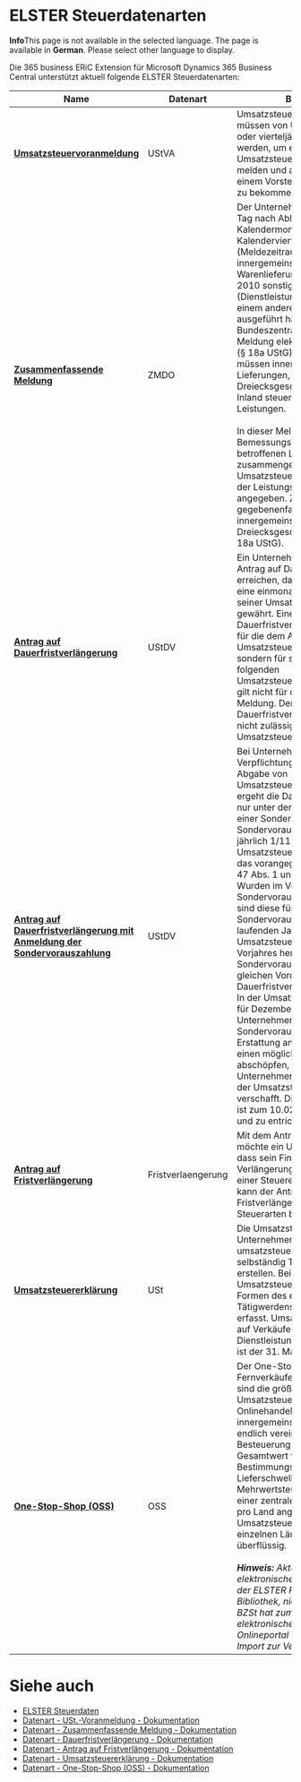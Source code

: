 # ELSTER Steuerdatenarten

<div class="alert alert-info">
    <i class="fa-duotone fa-thin fa-lightbulb fa-lg"></i> <strong>Info</strong>This page is not available in the selected language. The page is available in <b>German</b>. Please select other language to display.
</div>

Die 365 business ERiC Extension für Microsoft Dynamics 365 Business Central unterstützt aktuell folgende ELSTER Steuerdatenarten:

| Name | Datenart | Beschreibung |
| --- | --- | --- |
| [**Umsatzsteuervoranmeldung**](elster-sales-vat-adv-notification.md) | UStVA | Umsatzsteuervoranmeldungen müssen von Unternehmern monatlich oder vierteljährlich abgegeben werden, um eine bereits entstandene Umsatzsteuer an das Finanzamt zu melden und abzuführen bzw. bei einem Vorsteuerüberschuss erstattet zu bekommen. |
| [**Zusammenfassende Meldung**](elster-recapulative-statement.md) | ZMDO | Der Unternehmer hat bis zum 25. Tag nach Ablauf jedes Kalendermonats bzw. Kalendervierteljahres (Meldezeitraum), in dem er innergemeinschaftliche Warenlieferungen oder ab 1. Januar 2010 sonstige Leistungen (Dienstleistungen) an Unternehmer in einem anderen EU-Mitgliedsstaat ausgeführt hat, an das Bundeszentralamt für Steuern eine Meldung elektronisch zu übermitteln (§ 18a UStG). Gemeldet werden müssen innergemeinschaftliche Lieferungen, innergemeinschaftliche Dreiecksgeschäfte und nicht im Inland steuerbare sonstige Leistungen.<br><br>In dieser Meldung werden die Bemessungsgrundlagen aller betroffenen Leistungen, zusammengefasst nach den Umsatzsteueridentifikationsnummern der Leistungsempfänger, angegeben. Zusätzlich sind gegebenenfalls Hinweise auf innergemeinschaftliche Dreiecksgeschäfte aufzunehmen (§ 18a UStG). |
| [**Antrag auf Dauerfristverlängerung**](elster-permanent-time-limit-extension.md) | UStDV | Ein Unternehmer möchte mit dem Antrag auf Dauerfristverlängerung erreichen, dass sein Finanzamt ihm eine einmonatige Frist zur Abgabe seiner Umsatzsteuervoranmeldung gewährt. Eine genehmigte Dauerfristverlängerung gilt nicht nur für die dem Antrag folgende Umsatzsteuervoranmeldung, sondern für sämtliche dem Antrag folgenden Umsatzsteuervoranmeldungen. Sie gilt nicht für die Zusammenfassende Meldung. Der Antrag auf Dauerfristverlängerung ist jedoch nicht zulässig für die Umsatzsteuerjahreserklärung. |
| [**Antrag auf Dauerfristverlängerung mit Anmeldung der Sondervorauszahlung**](elster-permanent-time-limit-extension.md) | UStDV | Bei Unternehmern mit der Verpflichtung zur monatlichen Abgabe von Umsatzsteuervoranmeldungen ergeht die Dauerfristverlängerung nur unter der Auflage der Anmeldung einer Sondervorauszahlung. Die Sondervorauszahlung beträgt jährlich 1/11 der Summe der Umsatzsteuervorauszahlungen für das vorangegangene Kalenderjahr (§ 47 Abs. 1 und § 48 Abs. 2 UStDV). Wurden im Vorjahr bereits Sondervorauszahlungen geleistet, sind diese für die Berechnung der Sondervorauszahlungen des laufenden Jahres aus der Summe der Umsatzsteuervorauszahlungen des Vorjahres herauszurechnen. Die Sondervorauszahlung wird auf dem gleichen Vordruck wie die Dauerfristverlängerung angemeldet. In der Umsatzsteuervoranmeldung für Dezember rechnet sich der Unternehmer dann die Sondervorauszahlung wieder als Erstattung an. Dieses Verfahren soll einen möglichen Zinsvorteil abschöpfen, welchen sich der Unternehmer durch spätere Zahlung der Umsatzsteuervorauszahlungen verschafft. Die Sondervorauszahlung ist zum 10.02. jährlich anzumelden und zu entrichten. |
| [**Antrag auf Fristverlängerung**](elster-request-for-time-extension.md) | Fristverlaengerung | Mit dem Antrag auf Fristverlängerung möchte ein Unternehmer erreichen, dass sein Finanzamt ihm eine Verlängerung der Frist zur Abgabe einer Steuererklärung gewährt. Dabei kann der Antrag auf Fristverlängerung für verschiedene Steuerarten beantragt werden. |
| [**Umsatzsteuererklärung**](elster-annual-vat-return.md) | USt | Die Umsatzsteuererklärung hat jedes Unternehmen bzw. jeder umsatzsteuerpflichtige und selbständig Tätige einmal im Jahr zu erstellen. Bei der Umsatzsteuererklärung werden alle Formen des entgeltlichen Tätigwerdens eines Unternehmens erfasst. Umsatzsteuern fallen sowohl auf Verkäufe als auch auf Dienstleistungen an. Die Abgabefrist ist der 31. Mai des Folgejahres. |
| [**One-Stop-Shop (OSS)**](bop-one-stop-shop.md) | OSS | Der One-Stop-Shop (OSS) und die Fernverkäufe ab dem 01.07.2021 sind die größte Reform der Umsatzsteuer für den EU-Onlinehandel und sollen den innergemeinschaftlichen Handel endlich vereinfachen. Die Besteuerung erfolgt ab einem Gesamtwert von 10.000 € im Bestimmungsland, die bisherigen Lieferschwellen entfallen. Die Mehrwertsteuer muss nur noch bei einer zentralen Registrierungsstelle pro Land angemeldet werden, Umsatzsteueranmeldungen in einzelnen Ländern werden damit überflüssig.<br><br>_**Hinweis:** Aktuell wird die elektronische Übermittlung, mit Hilfe der ELSTER Rich Client (ERiC) Bibliothek, nicht unterstützt. Das BZSt hat zum Zweck der elektronischen Meldung im Onlineportal "Mein BOP" einen CSV-Import zur Verfügung gestellt._|

# Siehe auch
- [ELSTER Steuerdaten](elster-tax-statements.md)
- [Datenart - USt.-Voranmeldung - Dokumentation](elster-sales-vat-adv-notification.md)
- [Datenart - Zusammenfassende Meldung - Dokumentation](elster-recapulative-statement.md)
- [Datenart - Dauerfristverlängerung - Dokumentation](elster-permanent-time-limit-extension.md)
- [Datenart - Antrag auf Fristverlängerung - Dokumentation](elster-request-for-time-extension.md)
- [Datenart - Umsatzsteuererklärung - Dokumentation](elster-annual-vat-return.md)
- [Datenart - One-Stop-Shop (OSS) - Dokumentation](bop-one-stop-shop.md)